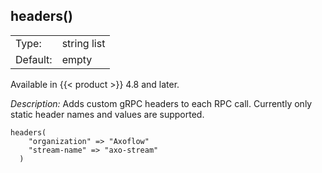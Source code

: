 ---
---
<!-- DISCLAIMER: This file is based on the syslog-ng Open Source Edition documentation https://github.com/balabit/syslog-ng-ose-guides/commit/2f4a52ee61d1ea9ad27cb4f3168b95408fddfdf2 and is used under the terms of The syslog-ng Open Source Edition Documentation License. The file has been modified by Axoflow. -->

## headers()

|          |             |
| -------- | ----------- |
| Type:    | string list |
| Default: | empty       |

Available in {{< product >}} 4.8 and later.

*Description:* Adds custom gRPC headers to each RPC call. Currently only static header names and values are supported.

```shell
headers(
    "organization" => "Axoflow"
    "stream-name" => "axo-stream"
  )
```
